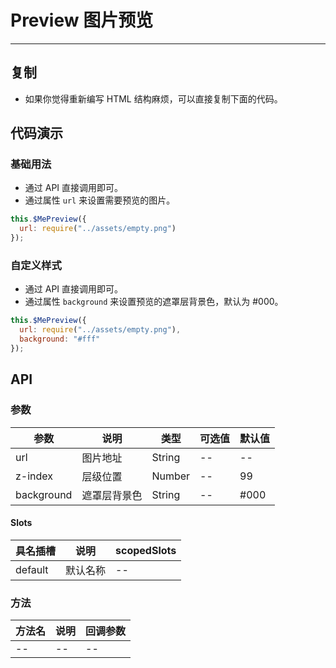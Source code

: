 # Preview 图片预览

----

## 复制

* 如果你觉得重新编写 HTML 结构麻烦，可以直接复制下面的代码。

## 代码演示

### 基础用法

* 通过 API 直接调用即可。
* 通过属性 `url` 来设置需要预览的图片。

```JavaScript
this.$MePreview({
  url: require("../assets/empty.png")
});
```

### 自定义样式

* 通过 API 直接调用即可。
* 通过属性 `background` 来设置预览的遮罩层背景色，默认为 #000。

```JavaScript
this.$MePreview({
  url: require("../assets/empty.png"),
  background: "#fff"
});
```

## API

### 参数

| 参数       | 说明         | 类型   | 可选值 | 默认值 |
|------------|--------------|--------|--------|--------|
| url        | 图片地址     | String | --     | --     |
| z-index    | 层级位置     | Number | --     | 99     |
| background | 遮罩层背景色 | String | --     | #000   |

#### Slots

| 具名插槽 | 说明     | scopedSlots |
|----------|----------|-------------|
| default  | 默认名称 | --          |

### 方法

| 方法名 | 说明 | 回调参数 |
|--------|------|----------|
| --     | --   | --       |
